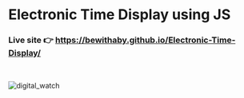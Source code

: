 # Electronic Time Display using JS

### Live site 👉 https://bewithaby.github.io/Electronic-Time-Display/

<br>

![digital_watch]()
